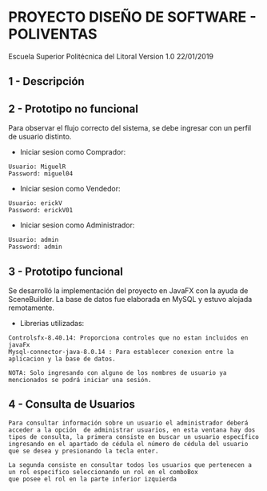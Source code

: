 PROYECTO DISEÑO DE SOFTWARE - POLIVENTAS
======================
Escuela Superior Politécnica del Litoral Version 1.0 22/01/2019

1 - Descripción
---------------


2 - Prototipo no funcional
---------------
Para observar el flujo correcto del sistema, se debe ingresar con un perfil de usuario distinto.

* Iniciar sesion como Comprador:
```
Usuario: MiguelR
Password: miguel04

```
* Iniciar sesion como Vendedor:

```
Usuario: erickV
Password: erickV01
```

* Iniciar sesion como Administrador:

```
Usuario: admin
Password: admin
```
3 - Prototipo funcional
---------------
Se desarrolló la implementación del proyecto en JavaFX con la ayuda de SceneBuilder. La base de datos fue elaborada en MySQL y estuvo alojada remotamente.

* Librerias utilizadas:

```
Controlsfx-8.40.14: Proporciona controles que no estan incluidos en javaFx
Mysql-connector-java-8.0.14 : Para establecer conexion entre la aplicacion y la base de datos.
```

```
NOTA: Solo ingresando con alguno de los nombres de usuario ya mencionados se podrá iniciar una sesión.
```
4 - Consulta de Usuarios
-----------------
````````````````
Para consultar información sobre un usuario el administrador deberá acceder a la opción  de administrar usuarios, en esta ventana hay dos tipos de consulta, la primera consiste en buscar un usuario específico ingresando en el apartado de cédula el número de cédula del usuario que se desea y presionando la tecla enter.

La segunda consiste en consultar todos los usuarios que pertenecen a un rol especifico seleccionando un rol en el comboBox
que posee el rol en la parte inferior izquierda
````````````````
